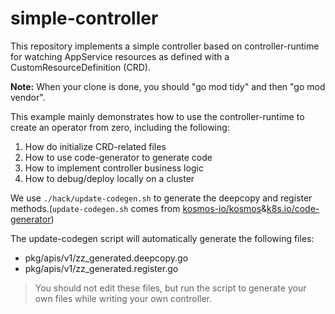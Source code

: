 # simple-controller
This repository implements a simple controller based on controller-runtime for watching AppService resources as defined with a CustomResourceDefinition (CRD).

**Note:** When your clone is done, you should "go mod tidy" and then "go mod vendor".

This example mainly demonstrates how to use the controller-runtime to create an operator from zero, including the following:
1. How do initialize CRD-related files
2. How to use code-generator to generate code
3. How to implement controller business logic
4. How to debug/deploy locally on a cluster

We use `./hack/update-codegen.sh` to generate the deepcopy and register methods.(`update-codegen.sh` comes from [kosmos-io/kosmos](https://github.com/kosmos-io/kosmos/tree/main)&[k8s.io/code-generator](https://github.com/kubernetes/code-generator))

The update-codegen script will automatically generate the following files:

+ pkg/apis/v1/zz_generated.deepcopy.go
+ pkg/apis/v1/zz_generated.register.go

> You should not edit these files, but run the script to generate your own files while writing your own controller.

